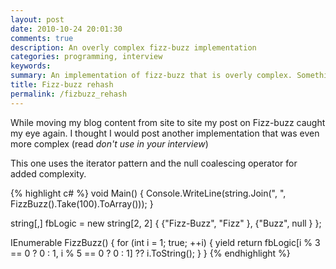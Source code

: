 ```yaml
---
layout: post
date: 2010-10-24 20:01:30
comments: true
description: An overly complex fizz-buzz implementation
categories: programming, interview
keywords:
summary: An implementation of fizz-buzz that is overly complex. Something you want to avoid in an interview.
title: Fizz-buzz rehash
permalink: /fizbuzz_rehash
---
```


While moving my blog content from site to site my post on Fizz-buzz caught my eye again. I thought I would post another implementation that was even more complex (read _don't use in your interview_)

This one uses the iterator pattern and the null coalescing operator for added complexity.

{% highlight c# %}
void Main()
{
    Console.WriteLine(string.Join(", ", FizzBuzz().Take(100).ToArray()));
}

string[,] fbLogic = new string[2, 2]
{
    {"Fizz-Buzz", "Fizz" },
    {"Buzz", null }
};

IEnumerable FizzBuzz()
{
    for (int i = 1; true; ++i)
    {
        yield return fbLogic[i % 3 == 0 ? 0 : 1, i % 5 == 0 ? 0 : 1] ?? i.ToString();
    }
}
{% endhighlight %}
